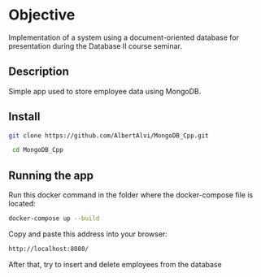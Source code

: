# Objective
Implementation of a system using a document-oriented database for presentation during the Database II course seminar.

## Description
Simple app used to store employee data using MongoDB.

## Install
```bash
git clone https://github.com/AlbertAlvi/MongoDB_Cpp.git
```

```bash
 cd MongoDB_Cpp
```

## Running the app
Run this docker command in the folder where the docker-compose file is located:
```bash
docker-compose up --build
```

Copy and paste this address into your browser:
```bash
http://localhost:8080/
```

After that, try to insert and delete employees from the database